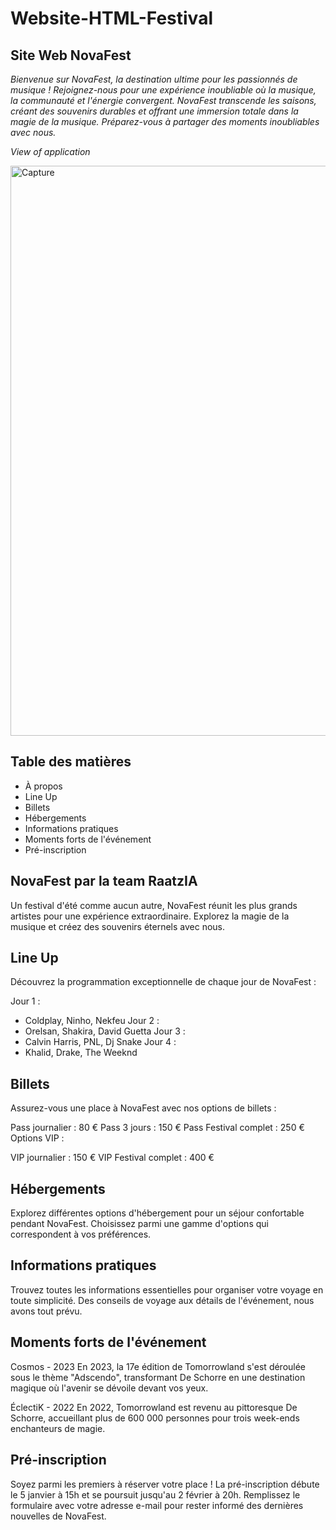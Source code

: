 # Website-HTML-Festival
## Site Web NovaFest

*Bienvenue sur NovaFest, la destination ultime pour les passionnés de musique ! Rejoignez-nous pour une expérience inoubliable où la musique, la communauté et l'énergie convergent. NovaFest transcende les saisons, créant des souvenirs durables et offrant une immersion totale dans la magie de la musique. Préparez-vous à partager des moments inoubliables avec nous.*

*View of application*

<img width="912" alt="Capture" src="https://github.com/DamienL31/Website-HTML-Festival/assets/152622955/373b6bf0-01e7-4a4a-8526-3ce251dc699e">

## Table des matières

- À propos
- Line Up
- Billets
- Hébergements
- Informations pratiques
- Moments forts de l'événement
- Pré-inscription

## NovaFest par la team RaatzIA

Un festival d'été comme aucun autre, NovaFest réunit les plus grands artistes pour une expérience extraordinaire. Explorez la magie de la musique et créez des souvenirs éternels avec nous.

## Line Up
Découvrez la programmation exceptionnelle de chaque jour de NovaFest :

Jour 1 :
- Coldplay, Ninho, Nekfeu
Jour 2 :
- Orelsan, Shakira, David Guetta
Jour 3 : 
- Calvin Harris, PNL, Dj Snake
Jour 4 : 
- Khalid, Drake, The Weeknd

## Billets

Assurez-vous une place à NovaFest avec nos options de billets :

Pass journalier : 80 €
Pass 3 jours : 150 €
Pass Festival complet : 250 €
Options VIP :

VIP journalier : 150 €
VIP Festival complet : 400 €

## Hébergements
Explorez différentes options d'hébergement pour un séjour confortable pendant NovaFest. Choisissez parmi une gamme d'options qui correspondent à vos préférences.

## Informations pratiques
Trouvez toutes les informations essentielles pour organiser votre voyage en toute simplicité. Des conseils de voyage aux détails de l'événement, nous avons tout prévu.

## Moments forts de l'événement
Cosmos - 2023
En 2023, la 17e édition de Tomorrowland s'est déroulée sous le thème "Adscendo", transformant De Schorre en une destination magique où l'avenir se dévoile devant vos yeux.

ÉclectiK - 2022
En 2022, Tomorrowland est revenu au pittoresque De Schorre, accueillant plus de 600 000 personnes pour trois week-ends enchanteurs de magie.

## Pré-inscription
Soyez parmi les premiers à réserver votre place ! La pré-inscription débute le 5 janvier à 15h et se poursuit jusqu'au 2 février à 20h. Remplissez le formulaire avec votre adresse e-mail pour rester informé des dernières nouvelles de NovaFest.

